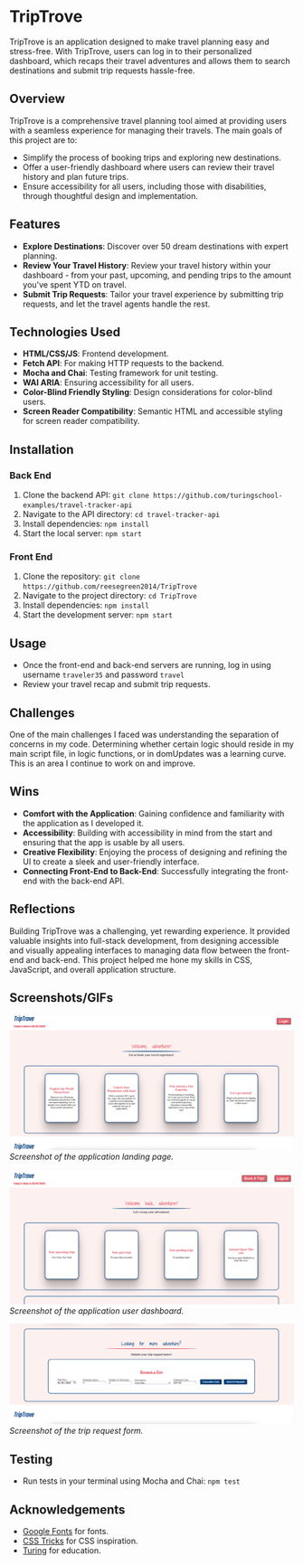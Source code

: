 # TripTrove

TripTrove is an application designed to make travel planning easy and stress-free. With TripTrove, users can log in to their personalized dashboard, which recaps their travel adventures and allows them to search destinations and submit trip requests hassle-free.

## Overview

TripTrove is a comprehensive travel planning tool aimed at providing users with a seamless experience for managing their travels. The main goals of this project are to:
- Simplify the process of booking trips and exploring new destinations.
- Offer a user-friendly dashboard where users can review their travel history and plan future trips.
- Ensure accessibility for all users, including those with disabilities, through thoughtful design and implementation.

## Features

- **Explore Destinations**: Discover over 50 dream destinations with expert planning.
- **Review Your Travel History**: Review your travel history within your dashboard - from your past, upcoming, and pending trips to the amount you've spent YTD on travel.
- **Submit Trip Requests**: Tailor your travel experience by submitting trip requests, and let the travel agents handle the rest.

## Technologies Used

- **HTML/CSS/JS**: Frontend development.
- **Fetch API**: For making HTTP requests to the backend.
- **Mocha and Chai**: Testing framework for unit testing.
- **WAI ARIA**: Ensuring accessibility for all users.
- **Color-Blind Friendly Styling**: Design considerations for color-blind users.
- **Screen Reader Compatibility**: Semantic HTML and accessible styling for screen reader compatibility.

## Installation

### Back End
1. Clone the backend API: `git clone https://github.com/turingschool-examples/travel-tracker-api`
2. Navigate to the API directory: `cd travel-tracker-api`
3. Install dependencies: `npm install`
4. Start the local server: `npm start`

### Front End
1. Clone the repository: `git clone https://github.com/reesegreen2014/TripTrove`
2. Navigate to the project directory: `cd TripTrove`
3. Install dependencies: `npm install`
4. Start the development server: `npm start`

## Usage

- Once the front-end and back-end servers are running, log in using username `traveler35` and password `travel`
- Review your travel recap and submit trip requests.

## Challenges

One of the main challenges I faced was understanding the separation of concerns in my code. Determining whether certain logic should reside in my main script file, in logic functions, or in domUpdates was a learning curve. This is an area I continue to work on and improve.

## Wins

- **Comfort with the Application**: Gaining confidence and familiarity with the application as I developed it.
- **Accessibility**: Building with accessibility in mind from the start and ensuring that the app is usable by all users.
- **Creative Flexibility**: Enjoying the process of designing and refining the UI to create a sleek and user-friendly interface.
- **Connecting Front-End to Back-End**: Successfully integrating the front-end with the back-end API.

## Reflections

Building TripTrove was a challenging, yet rewarding experience. It provided valuable insights into full-stack development, from designing accessible and visually appealing interfaces to managing data flow between the front-end and back-end. This project helped me hone my skills in CSS, JavaScript, and overall application structure.

## Screenshots/GIFs

![Landing Page](./src/images/Landing%20Page.png)
*Screenshot of the application landing page.*

![User Dashboard](./src/images/User%20Dashboard.png)
*Screenshot of the application user dashboard.*

![Trip Request](./src/images/Booking%20Form.png)
*Screenshot of the trip request form.*

## Testing

- Run tests in your terminal using Mocha and Chai: `npm test`

## Acknowledgements

- [Google Fonts](https://fonts.google.com) for fonts.
- [CSS Tricks](https://css-tricks.com/) for CSS inspiration.
- [Turing](https://turing.edu/) for education.
